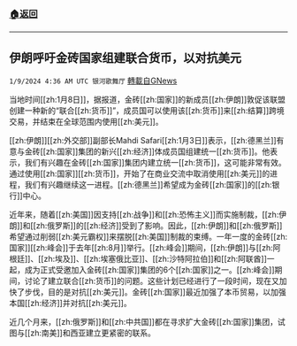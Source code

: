 ###  [:house:返回](README.md)
---


## 伊朗呼吁金砖国家组建联合货币，以对抗美元
`1/9/2024 4:36 AM UTC 银河歌舞厅` [轉載自GNews](https://gnews.org/articles/2199311)

当地时间[[zh:1月8日]]，据报道，金砖[[zh:国家]]的新成员[[zh:伊朗]]敦促该联盟创建一种新的“联合[[zh:货币]]”，成员国可以使用该[[zh:货币]]来[[zh:结算]]跨境交易，并结束在全球范围内使用[[zh:美元]]。

[[zh:伊朗]][[zh:外交部]]副部长Mahdi Safari[[zh:1月3日]]表示，[[zh:德黑兰]]有意与金砖[[zh:国家]]集团的新兴[[zh:经济]]体成员国组建统一[[zh:货币]]。他表示，我们有兴趣在金砖[[zh:国家]]集团内建立统一[[zh:货币]]，这可能非常有效。通过使用[[zh:国家]][[zh:货币]]，开始了在商业交流中取消使用[[zh:美元]]的进程，我们有兴趣继续这一进程。[[zh:德黑兰]]希望成为金砖[[zh:国家]]的[[zh:银行]]中心。

近年来，随着[[zh:美国]]因支持[[zh:战争]]和[[zh:恐怖主义]]而实施制裁，[[zh:伊朗]]和[[zh:俄罗斯]]的[[zh:经济]]受到了影响。因此，[[zh:伊朗]]和[[zh:俄罗斯]]希望通过削弱[[zh:美元霸权]]来摆脱[[zh:美国]]制裁的束缚。一年一度的金砖[[zh:国家]][[zh:峰会]]于去年[[zh:8月]]举行。[[zh:峰会]]期间，[[zh:伊朗]]与[[zh:阿根廷]]、[[zh:埃及]]、[[zh:埃塞俄比亚]]、[[zh:沙特阿拉伯]]和[[zh:阿联酋]]一起，成为正式受邀加入金砖[[zh:国家]]集团的6个[[zh:国家]]之一。[[zh:峰会]]期间，讨论了建立联合[[zh:货币]]的问题。这些计划已经进行了一段时间，现在又加快了步伐，目的是对抗[[zh:美元]]。金砖[[zh:国家]]最近加强了本币贸易，以加强本国[[zh:经济]]并对抗[[zh:美元]]。

近几个月来，[[zh:俄罗斯]]和[[zh:中共国]]都在寻求扩大金砖[[zh:国家]]集团，试图与[[zh:南美]]和西亚建立更紧密的联系。

